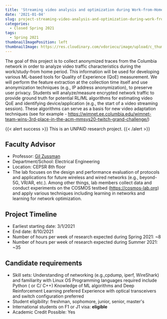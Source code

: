 ```yaml
---
title: 'Streaming video analysis and optimization during Work-from-Home period'
date: '2021-01-04'
slug: project-streaming-video-analysis-and-optimization-during-work-from-home-period
categories:
  - Closed Spring 2021
tags:
  - Spring 2021
thumbnailImagePosition: left
thumbnailImage: https://res.cloudinary.com/vdoriecu/image/upload/c_thumb,w_200,g_face/v1579110178/construction_c6dqbd.png
---
```

The goal of this project is to collect anonymized traces from the Columbia network in order to analyze video traffic characteristics during the work/study-from home period. This information will be used for developing various ML-based tools for Quality of Experience (QoE) measurement. We will perform the feature extraction at the collection time itself and use anonymization techniques (e.g., IP address anonymization), to preserve user privacy. Students will analyze/measure encrypted network traffic to provide ground truth for potential RL/ML algorithms for estimating video QoE and identifying device/application (e.g., the start of a video streaming session). These algorithms can serve as a basis for new video adaptation techniques (see for example - https://wimnet.ee.columbia.edu/wimnet-team-wins-3rd-place-in-the-acm-mmsys20-twitch-grand-challenge/)

<!--more-->

{{< alert success >}}
This is an UNPAID research project.
{{< /alert >}}

## Faculty Advisor
+ Professor: [Gil Zussman](https://wimnet.ee.columbia.edu)
+ Department/School: Electrical Engineering
+ Location: CEPSR 8th floor
+ The lab focuses on the design and performance evaluation of protocols and applications for future wireless and wired networks (e.g., beyond-5G, VR/AR, etc.). Among other things, lab members collect data and conduct experiments on the COSMOS testbed (https://cosmos-lab.org) and apply various techniques including learning in networks and learning for network optimization.

## Project Timeline
+ Earliest starting date: 3/1/2021
+ End date: 8/10/2021
+ Number of hours per week of research expected during Spring 2021: ~8
+ Number of hours per week of research expected during Summer 2021: ~35

## Candidate requirements
+ Skill sets: 
  Understanding of networking (e.g.,cpdump, iperf, WireShark) and familiarity with  Linux OS
  Programming languages required include Python ( or C/ C++)
  Knowledge of ML algorithms and Deep Reinforcement Learning prefered
  Experience with optical transceivers and switch configuration preferred
+ Student eligibility: freshman, sophomore, junior, senior, master's
+ International students on F1 or J1 visa: **eligible**
+ Academic Credit Possible: Yes


